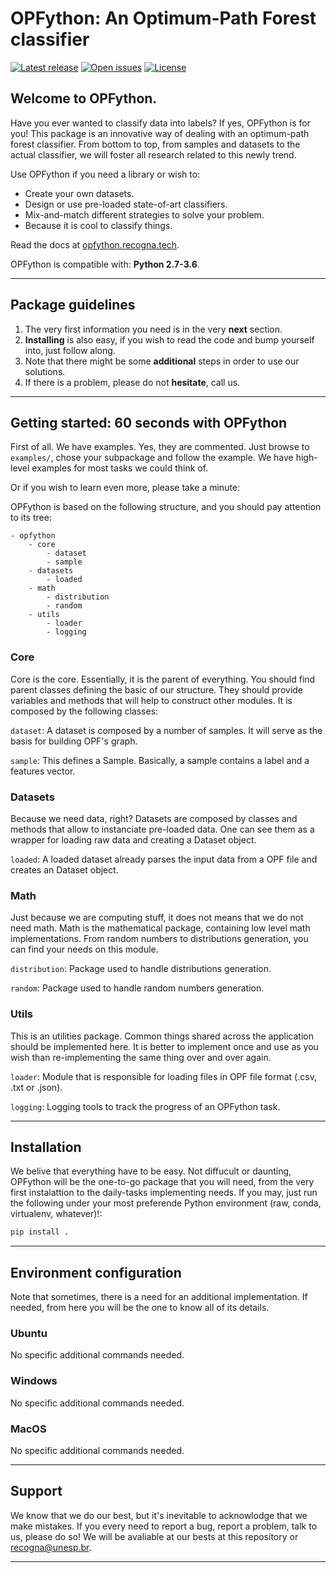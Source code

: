 # OPFython: An Optimum-Path Forest classifier

[![Latest release](https://img.shields.io/github/release/gugarosa/opfython.svg)](https://github.com/gugarosa/opfython/releases)
[![Open issues](https://img.shields.io/github/issues/gugarosa/opfython.svg)](https://github.com/gugarosa/opfython/issues)
[![License](https://img.shields.io/github/license/gugarosa/opfython.svg)](https://github.com/gugarosa/opfython/blob/master/LICENSE)

## Welcome to OPFython.
Have you ever wanted to classify data into labels? If yes, OPFython is for you! This package is an innovative way of dealing with an optimum-path forest classifier. From bottom to top, from samples and datasets to the actual classifier, we will foster all research related to this newly trend.

Use OPFython if you need a library or wish to:
* Create your own datasets.
* Design or use pre-loaded state-of-art classifiers.
* Mix-and-match different strategies to solve your problem.
* Because it is cool to classify things.

Read the docs at [opfython.recogna.tech](http://opfython.recogna.tech).

OPFython is compatible with: **Python 2.7-3.6**.

---

## Package guidelines

1. The very first information you need is in the very **next** section.
2. **Installing** is also easy, if you wish to read the code and bump yourself into, just follow along.
3. Note that there might be some **additional** steps in order to use our solutions.
4. If there is a problem, please do not **hesitate**, call us.

---

## Getting started: 60 seconds with OPFython

First of all. We have examples. Yes, they are commented. Just browse to `examples/`, chose your subpackage and follow the example. We have high-level examples for most tasks we could think of.

Or if you wish to learn even more, please take a minute:

OPFython is based on the following structure, and you should pay attention to its tree:

```
- opfython
    - core
        - dataset
        - sample
    - datasets
        - loaded
    - math
        - distribution
        - random
    - utils
        - loader
        - logging
```

### Core

Core is the core. Essentially, it is the parent of everything. You should find parent classes defining the basic of our structure. They should provide variables and methods that will help to construct other modules. It is composed by the following classes:

```dataset```: A dataset is composed by a number of samples. It will serve as the basis for building OPF's graph.

```sample```: This defines a Sample. Basically, a sample contains a label and a features vector.

### Datasets

Because we need data, right? Datasets are composed by classes and methods that allow to instanciate pre-loaded data. One can see them as a wrapper for loading raw data and creating a Dataset object. 

```loaded```: A loaded dataset already parses the input data from a OPF file and creates an Dataset object.

### Math

Just because we are computing stuff, it does not means that we do not need math. Math is the mathematical package, containing low level math implementations. From random numbers to distributions generation, you can find your needs on this module.

```distribution```: Package used to handle distributions generation.

```random```: Package used to handle random numbers generation.

### Utils

This is an utilities package. Common things shared across the application should be implemented here. It is better to implement once and use as you wish than re-implementing the same thing over and over again.

```loader```: Module that is responsible for loading files in OPF file format (.csv, .txt or .json).

```logging```: Logging tools to track the progress of an OPFython task.

---

## Installation

We belive that everything have to be easy. Not diffucult or daunting, OPFython will be the one-to-go package that you will need, from the very first instalattion to the daily-tasks implementing needs. If you may, just run the following under your most preferende Python environment (raw, conda, virtualenv, whatever)!:

```Python
pip install .
```

---

## Environment configuration

Note that sometimes, there is a need for an additional implementation. If needed, from here you will be the one to know all of its details.

### Ubuntu

No specific additional commands needed.

### Windows

No specific additional commands needed.

### MacOS

No specific additional commands needed.

---

## Support

We know that we do our best, but it's inevitable to acknowlodge that we make mistakes. If you every need to report a bug, report a problem, talk to us, please do so! We will be avaliable at our bests at this repository or recogna@unesp.br.

---
